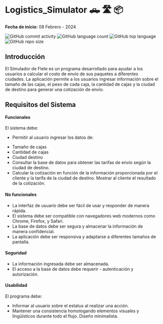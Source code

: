 # Logistics_Simulator 🛻 🛣️ 📦
**Fecha de inicio:** 08 Febrero - 2024

![GitHub commit activity](https://img.shields.io/github/commit-activity/t/Nath-Maya/logistics_simulator) ![GitHub language count](https://img.shields.io/github/languages/count/Nath-Maya/logistics_simulator?color=red) ![GitHub top language](https://img.shields.io/github/languages/top/Nath-Maya/logistics_simulator?color=) ![GitHub repo size](https://img.shields.io/github/repo-size/Nath-Maya/logistics_simulator?color=orange)


## Introducción
El Simulador de Flete es un programa desarrollado para ayudar a los usuarios a calcular el costo de envío de sus paquetes a diferentes ciudades. La aplicación permite a los usuarios ingresar información sobre el tamaño de las cajas, el peso de cada caja, la cantidad de cajas y la ciudad de destino para generar una cotización de envío.

## Requisitos del Sistema
#### Funcionales
El sistema debe:
* Permitir al usuario ingresar los datos de:
- Tamaño de cajas
- Cantidad de cajas
- Ciudad destino
- Consultar la base de datos para obtener las tarifas de envío según la ciudad de destino. 
- Calcular la cotización en función de la información proporcionada por el cliente y la tarifa de la ciudad de destino.
Mostrar al cliente el resultado de la cotización.
#### No funcionales
- La interfaz de usuario debe ser fácil de usar y responder de manera rápida.
- El sistema debe ser compatible con navegadores web modernos como Chrome, Firefox, y Safari.
- La base de datos debe ser segura y almacenar la información de manera confidencial.
- La aplicación debe ser responsiva y adaptarse a diferentes tamaños de pantalla.



#### Seguridad
- La información ingresada debe ser almacenada.
- El acceso a la base de datos debe requerir - autenticación y autorización.

#### Usabilidad
El programa debe:
- Informar al usuario sobre el estatus al realizar una acción.	
- Mantener una consistencia homologando elementos visuales y lingüísticos durante todo el flujo. 
Diseño minimalista.


